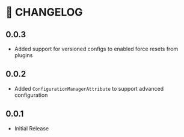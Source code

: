 # 🔖 CHANGELOG

## 0.0.3
- Added support for versioned configs to enabled force resets from plugins

## 0.0.2
- Added `ConfigurationManagerAttribute` to support advanced configuration

## 0.0.1
- Initial Release